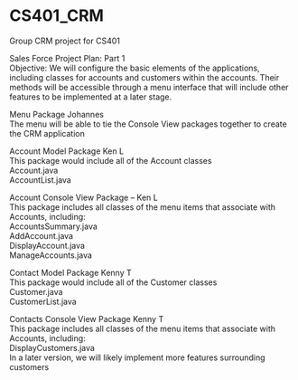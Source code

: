# CS401_CRM
Group CRM project for CS401

Sales Force Project Plan: Part 1<br/>
Objective: We will configure the basic elements of the applications, including classes for accounts and customers within the accounts. Their methods will be accessible through a menu interface that will include other features to be implemented at a later stage.

Menu Package Johannes<br/>
The menu will be able to tie the Console View packages together to create the CRM application<br/>

Account Model Package Ken L<br/>
This package would include all of the Account classes<br/>
Account.java<br/>
AccountList.java<br/>

Account Console View Package – Ken L<br/>
This package includes all classes of the menu items that associate with Accounts, including:<br/>
AccountsSummary.java<br/>
AddAccount.java<br/>
DisplayAccount.java<br/>
ManageAccounts.java<br/>

Contact Model Package Kenny T<br/>
This package would include all of the Customer classes<br/>
Customer.java<br/>
CustomerList.java<br/>

Contacts Console View Package Kenny T<br/>
This package includes all classes of the menu items that associate with Accounts, including:<br/>
DisplayCustomers.java<br/>
In a later version, we will likely implement more features surrounding customers<br/>
